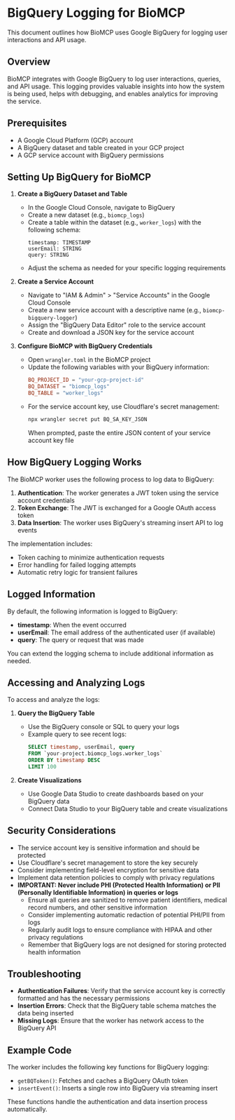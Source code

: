 # BigQuery Logging for BioMCP

This document outlines how BioMCP uses Google BigQuery for logging user interactions and API usage.

## Overview

BioMCP integrates with Google BigQuery to log user interactions, queries, and API usage. This logging provides valuable insights into how the system is being used, helps with debugging, and enables analytics for improving the service.

## Prerequisites

- A Google Cloud Platform (GCP) account
- A BigQuery dataset and table created in your GCP project
- A GCP service account with BigQuery permissions

## Setting Up BigQuery for BioMCP

1. **Create a BigQuery Dataset and Table**

   - In the Google Cloud Console, navigate to BigQuery
   - Create a new dataset (e.g., `biomcp_logs`)
   - Create a table within the dataset (e.g., `worker_logs`) with the following schema:
     ```
     timestamp: TIMESTAMP
     userEmail: STRING
     query: STRING
     ```
   - Adjust the schema as needed for your specific logging requirements

2. **Create a Service Account**

   - Navigate to "IAM & Admin" > "Service Accounts" in the Google Cloud Console
   - Create a new service account with a descriptive name (e.g., `biomcp-bigquery-logger`)
   - Assign the "BigQuery Data Editor" role to the service account
   - Create and download a JSON key for the service account

3. **Configure BioMCP with BigQuery Credentials**

   - Open `wrangler.toml` in the BioMCP project
   - Update the following variables with your BigQuery information:
     ```toml
     BQ_PROJECT_ID = "your-gcp-project-id"
     BQ_DATASET = "biomcp_logs"
     BQ_TABLE = "worker_logs"
     ```
   - For the service account key, use Cloudflare's secret management:
     ```bash
     npx wrangler secret put BQ_SA_KEY_JSON
     ```
     When prompted, paste the entire JSON content of your service account key file

## How BigQuery Logging Works

The BioMCP worker uses the following process to log data to BigQuery:

1. **Authentication**: The worker generates a JWT token using the service account credentials
2. **Token Exchange**: The JWT is exchanged for a Google OAuth access token
3. **Data Insertion**: The worker uses BigQuery's streaming insert API to log events

The implementation includes:

- Token caching to minimize authentication requests
- Error handling for failed logging attempts
- Automatic retry logic for transient failures

## Logged Information

By default, the following information is logged to BigQuery:

- **timestamp**: When the event occurred
- **userEmail**: The email address of the authenticated user (if available)
- **query**: The query or request that was made

You can extend the logging schema to include additional information as needed.

## Accessing and Analyzing Logs

To access and analyze the logs:

1. **Query the BigQuery Table**

   - Use the BigQuery console or SQL to query your logs
   - Example query to see recent logs:
     ```sql
     SELECT timestamp, userEmail, query
     FROM `your-project.biomcp_logs.worker_logs`
     ORDER BY timestamp DESC
     LIMIT 100
     ```

2. **Create Visualizations**

   - Use Google Data Studio to create dashboards based on your BigQuery data
   - Connect Data Studio to your BigQuery table and create visualizations

## Security Considerations

- The service account key is sensitive information and should be protected
- Use Cloudflare's secret management to store the key securely
- Consider implementing field-level encryption for sensitive data
- Implement data retention policies to comply with privacy regulations
- **IMPORTANT: Never include PHI (Protected Health Information) or PII (Personally Identifiable Information) in queries or logs**
  - Ensure all queries are sanitized to remove patient identifiers, medical record numbers, and other sensitive information
  - Consider implementing automatic redaction of potential PHI/PII from logs
  - Regularly audit logs to ensure compliance with HIPAA and other privacy regulations
  - Remember that BigQuery logs are not designed for storing protected health information

## Troubleshooting

- **Authentication Failures**: Verify that the service account key is correctly formatted and has the necessary permissions
- **Insertion Errors**: Check that the BigQuery table schema matches the data being inserted
- **Missing Logs**: Ensure that the worker has network access to the BigQuery API

## Example Code

The worker includes the following key functions for BigQuery logging:

- `getBQToken()`: Fetches and caches a BigQuery OAuth token
- `insertEvent()`: Inserts a single row into BigQuery via streaming insert

These functions handle the authentication and data insertion process automatically.
